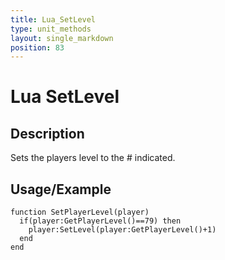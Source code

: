 ```yaml
---
title: Lua_SetLevel
type: unit_methods
layout: single_markdown
position: 83
---
```


# Lua SetLevel

## Description

Sets the players level to the # indicated.

## Usage/Example

```
function SetPlayerLevel(player)
  if(player:GetPlayerLevel()==79) then
    player:SetLevel(player:GetPlayerLevel()+1)
  end
end
```
